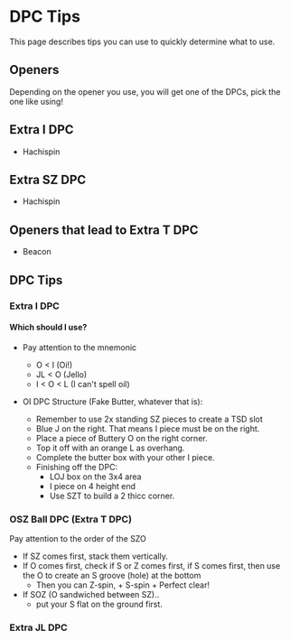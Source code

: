 # DPC Tips
This page describes tips you can use to quickly determine what to use.

## Openers
Depending on the opener you use, you will get one of the DPCs, pick the one like using!

## Extra I DPC
- Hachispin

## Extra SZ DPC
- Hachispin

## Openers that lead to Extra T DPC
- Beacon

## DPC Tips
### Extra I DPC
#### Which should I use?
- Pay attention to the mnemonic
    - O < I    (Oi!)
    - JL < O   (Jello)
    - I < O < L   (I can't spell oil)

- OI DPC Structure (Fake Butter, whatever that is):
    - Remember to use 2x standing SZ pieces to create a TSD slot
    - Blue J on the right. That means I piece must be on the right.
    - Place a piece of Buttery O on the right corner.
    - Top it off with an orange L as overhang. 
    - Complete the butter box with your other I piece.
    - Finishing off the DPC: 
        - LOJ box on the 3x4 area
        - I piece on 4 height end
        - Use SZT to build a 2 thicc corner.


### OSZ Ball DPC (Extra T DPC)
Pay attention to the order of the SZO
- If SZ comes first, stack them vertically.
- If O comes first, check if S or Z comes first, if S comes first, then use the O to create an S groove (hole) at the bottom
    - Then you can Z-spin, + S-spin + Perfect clear!
- If SOZ (O sandwiched between SZ).. 
    - put your S flat on the ground first.

### Extra JL DPC